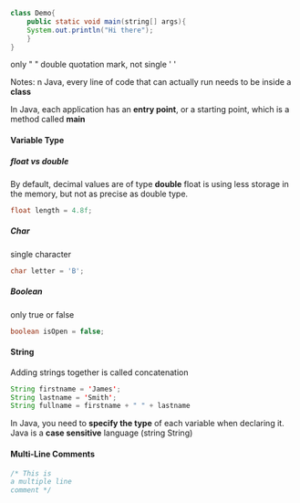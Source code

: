 ```java
class Demo{
	public static void main(string[] args){
	System.out.println("Hi there");
	}
}
```
only " " double quotation mark, not single ' '

Notes:
n Java, every line of code that can actually run needs to be inside a **class**

In Java, each application has an **entry point**, or a starting point, which is a method called **main**

#### Variable Type
##### float vs double
By default, decimal values are of type **double**
float is using less storage in the memory, but not as precise as double type.
```java
float length = 4.8f;
```

##### Char
single character
```java
char letter = 'B';
```

##### Boolean
only true or false
```java
boolean isOpen = false;
```

#### String
Adding strings together is called concatenation
```java
String firstname = 'James';
String lastname = 'Smith';
String fullname = firstname + " " + lastname
```

In Java, you need to **specify the type** of each variable when declaring it.
Java is a **case sensitive** language
(string String)

#### Multi-Line Comments
```java
/* This is 
a multiple line
comment */
```

